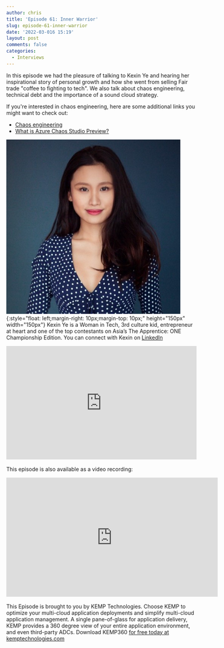 ```yaml
---
author: chris
title: 'Episode 61: Inner Warrior'
slug: episode-61-inner-warrior
date: '2022-03-016 15:19'
layout: post
comments: false
categories:
  - Interviews
---
```


In this episode we had the pleasure of talking to Kexin Ye and hearing her inspirational story of personal growth and how she went from selling Fair trade "coffee to fighting to tech". We also talk about chaos engineering, technical debt and the importance of a sound cloud strategy.

If you're interested in chaos engineering, here are some additional links you might want to check out:
*   [Chaos engineering](https://docs.microsoft.com/en-us/azure/architecture/framework/resiliency/chaos-engineering)
*   [What is Azure Chaos Studio Preview?](https://docs.microsoft.com/en-us/azure/chaos-studio/chaos-studio-overview)

![Kexin](/images/uploads/2022/03/kexin.jpeg){:style="float: left;margin-right: 10px;margin-top: 10px;" height="150px" width="150px"} Kexin Ye is a Woman in Tech, 3rd culture kid, entrepreneur at heart and one of the top contestants on Asia’s The Apprentice: ONE Championship Edition. You can connect with Kexin on [LinkedIn](https://www.linkedin.com/in/kexin-ye)

<p><iframe width="100%" height="300" scrolling="no" frameborder="no" allow="autoplay" src="https://w.soundcloud.com/player/?url=https%3A//api.soundcloud.com/tracks/1233574582&color=%23ff5500&auto_play=false&hide_related=false&show_comments=true&show_user=true&show_reposts=false&show_teaser=true&visual=true"></iframe></p>

This episode is also available as a video recording:

<p><iframe width="560" height="315" src="https://www.youtube.com/embed/VM1Vs5DgkO8" title="YouTube video player" frameborder="0" allow="accelerometer; autoplay; clipboard-write; encrypted-media; gyroscope; picture-in-picture" allowfullscreen></iframe></p>

This Episode is brought to you by KEMP Technologies. Choose KEMP to optimize your multi-cloud application deployments and simplify multi-cloud application management. A single pane-of-glass for application delivery, KEMP provides a 360 degree view of your entire application environment, and even third-party ADCs. Download KEMP360 [for free today at kemptechnologies.com](https://kempte.ch/2MYXjew)
